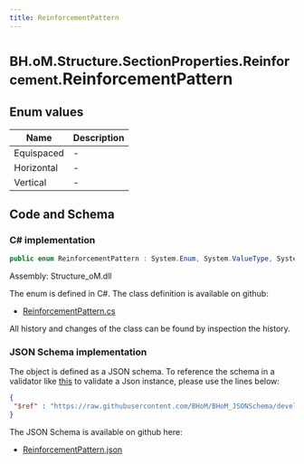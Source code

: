 ```yaml
---
title: ReinforcementPattern
---
```


# <small>BH.oM.Structure.SectionProperties.Reinforcement.</small>**ReinforcementPattern**



## Enum values

| Name            | Description                                                    |
|-----------------|----------------------------------------------------------------|
| Equispaced |  -  |
| Horizontal |  -  |
| Vertical |  -  |


## Code and Schema

### C# implementation

``` C# title="C#"
public enum ReinforcementPattern : System.Enum, System.ValueType, System.IComparable, System.ISpanFormattable, System.IFormattable, System.IConvertible
```

Assembly: Structure_oM.dll

The enum is defined in C#. The class definition is available on github:

- [ReinforcementPattern.cs](https://github.com/BHoM/BHoM/blob/develop/Structure_oM/SectionProperties\Enums\ReinforcementPattern.cs)

All history and changes of the class can be found by inspection the history.
### JSON Schema implementation

The object is defined as a JSON schema. To reference the schema in a validator like [this](https://www.jsonschemavalidator.net/) to validate a Json instance, please use the lines below:

``` json title="JSON Schema"
{
 "$ref" : "https://raw.githubusercontent.com/BHoM/BHoM_JSONSchema/develop/Structure_oM/SectionProperties/Reinforcement/ReinforcementPattern.json"
}
```

The JSON Schema is available on github here:

- [ReinforcementPattern.json](https://github.com/BHoM/BHoM_JSONSchema/blob/develop/Structure_oM/SectionProperties/Reinforcement/ReinforcementPattern.json)
